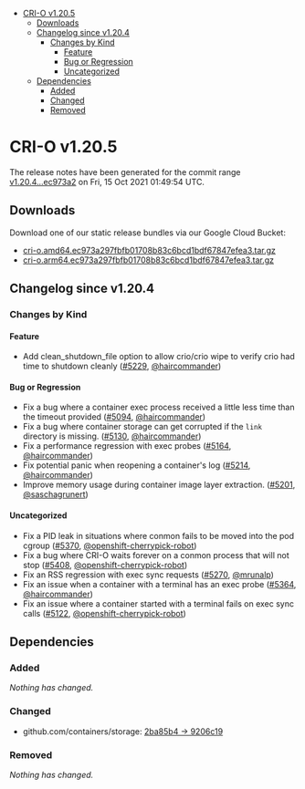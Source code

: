 - [CRI-O v1.20.5](#cri-o-v1205)
  - [Downloads](#downloads)
  - [Changelog since v1.20.4](#changelog-since-v1204)
    - [Changes by Kind](#changes-by-kind)
      - [Feature](#feature)
      - [Bug or Regression](#bug-or-regression)
      - [Uncategorized](#uncategorized)
  - [Dependencies](#dependencies)
    - [Added](#added)
    - [Changed](#changed)
    - [Removed](#removed)

# CRI-O v1.20.5

The release notes have been generated for the commit range
[v1.20.4...ec973a2](https://github.com/cri-o/cri-o/compare/v1.20.4...ec973a297fbfb01708b83c6bcd1bdf67847efea3) on Fri, 15 Oct 2021 01:49:54 UTC.

## Downloads

Download one of our static release bundles via our Google Cloud Bucket:

- [cri-o.amd64.ec973a297fbfb01708b83c6bcd1bdf67847efea3.tar.gz](https://storage.googleapis.com/k8s-conform-cri-o/artifacts/cri-o.amd64.ec973a297fbfb01708b83c6bcd1bdf67847efea3.tar.gz)
- [cri-o.arm64.ec973a297fbfb01708b83c6bcd1bdf67847efea3.tar.gz](https://storage.googleapis.com/k8s-conform-cri-o/artifacts/cri-o.arm64.ec973a297fbfb01708b83c6bcd1bdf67847efea3.tar.gz)

## Changelog since v1.20.4

### Changes by Kind

#### Feature
 - Add clean_shutdown_file option to allow crio/crio wipe to verify crio had time to shutdown cleanly ([#5229](https://github.com/cri-o/cri-o/pull/5229), [@haircommander](https://github.com/haircommander))

#### Bug or Regression
 - Fix a bug where a container exec process received a little less time than the timeout provided ([#5094](https://github.com/cri-o/cri-o/pull/5094), [@haircommander](https://github.com/haircommander))
 - Fix a bug where container storage can get corrupted if the `link` directory is missing. ([#5130](https://github.com/cri-o/cri-o/pull/5130), [@haircommander](https://github.com/haircommander))
 - Fix a performance regression with exec probes ([#5164](https://github.com/cri-o/cri-o/pull/5164), [@haircommander](https://github.com/haircommander))
 - Fix potential panic when reopening a container's log ([#5214](https://github.com/cri-o/cri-o/pull/5214), [@haircommander](https://github.com/haircommander))
 - Improve memory usage during container image layer extraction. ([#5201](https://github.com/cri-o/cri-o/pull/5201), [@saschagrunert](https://github.com/saschagrunert))

#### Uncategorized
 - Fix a PID leak in situations where conmon fails to be moved into the pod cgroup ([#5370](https://github.com/cri-o/cri-o/pull/5370), [@openshift-cherrypick-robot](https://github.com/openshift-cherrypick-robot))
 - Fix a bug where CRI-O waits forever on a conmon process that will not stop ([#5408](https://github.com/cri-o/cri-o/pull/5408), [@openshift-cherrypick-robot](https://github.com/openshift-cherrypick-robot))
 - Fix an RSS regression with exec sync requests ([#5270](https://github.com/cri-o/cri-o/pull/5270), [@mrunalp](https://github.com/mrunalp))
 - Fix an issue when a container with a terminal has an exec probe ([#5364](https://github.com/cri-o/cri-o/pull/5364), [@haircommander](https://github.com/haircommander))
 - Fix an issue where a container started with a terminal fails on exec sync calls ([#5122](https://github.com/cri-o/cri-o/pull/5122), [@openshift-cherrypick-robot](https://github.com/openshift-cherrypick-robot))

## Dependencies

### Added
_Nothing has changed._

### Changed
- github.com/containers/storage: [2ba85b4 → 9206c19](https://github.com/containers/storage/compare/2ba85b4...9206c19)

### Removed
_Nothing has changed._
